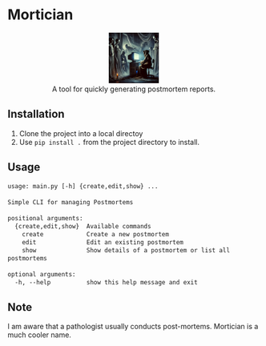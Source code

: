 # Mortician
<center><img src="mortician.png" style="width:20%;"/><br>
A tool for quickly generating postmortem reports.</center>

## Installation
1. Clone the project into a local directoy 
2. Use `pip install .` from the project directory to install.

## Usage
```
usage: main.py [-h] {create,edit,show} ...

Simple CLI for managing Postmortems

positional arguments:
  {create,edit,show}  Available commands
    create            Create a new postmortem
    edit              Edit an existing postmortem
    show              Show details of a postmortem or list all postmortems

optional arguments:
  -h, --help          show this help message and exit
```
## Note
I am aware that a pathologist usually conducts post-mortems. Mortician is a much cooler name.